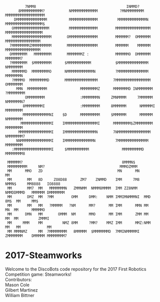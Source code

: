 
                                                                                                    
             7NMM8                                         INMMD?                                   
          8MMMMMMMMMM?           NMMMMMMMMMMMM          ?MNMMMMMMMM         MMMMMMMMMMMMMMMMMM      
        DMMMMMMMMMMMMMM          MMMMMMMMMMMMM         MMMMMMMMMMMMMN       MMMMMMMMMMMMMMMMM$      
       OMMMMMMMMMMMMMMMM         MMMMMMMMMMMMM        MMMMMMMMMMMMMMMM      MMMMMMMMMMMMMMMMM       
       MMMMMMMMMMMMMMMMMM       OMMMMMMMMMMMMM        MMMMMM?  OMMMMMM      MMMMMMMMMMMMMMMM        
      7MMMMMMMMZMMMMMMMMM       MMMMMMMMMMMMMM        MMMMMM    MMMMMM      MMMMMMMMMMMMMMMM        
      OMMMMMMM   MMMMMMMM       MMMMMMMZ :            MMMMMMO  DMMMMMM              MMMMMMM7        
      ?MMMMMMM  $MMMMMMMM      $MMMMMMMMMMM           $MMMMMMMMMMMMMM              NMMMMMMM         
       MMMMMMD  MMMMMMMMO      NMMMMMMMMMMMMN         ?MMMMMMMMMMMMMM              MMMMMMMN         
       ?MMMMO  MMMMMMMMD       MMMMMMMMMMMMMMM       7MMMMMMMMMMMMMMMM            OMMMMMMM          
         MMN  MMMMMMMMM               MMMMMMMMZ      MMMMMMMD INMMMMMMM          ?MMMMMMMM          
             OMMMMMMMM                :MMMMMMMN     ZMNMMMM     7MMMMMM          NMMMMMMN7          
            8MMMMMMMMI                :MMMMMMMM     8MMMMMM      NMMMMMI         MMMMMMMM           
            MMMMMMMMMMMMNI    $D      MMMMMMMMM     $MMMMMM      MMMMMM         NMMMMMMM            
           MMMMMMMMMMMMMMI    IMMMMMMMMMMMMMMMI      MMMMMMMM$ZMMMMMMMM         MMMMMMMM            
          MMMMMMMMMMMMMMMI    IMMMMMMMMMMMMMMN       7NMMMMMMMMMMMMMMM         NMMMMMMM7            
         NNMMMMMMMMMMMMMMI    IMMMMMMMMMMMMMN         7MMMMMMMMMMMMMM          MMMMMMMM             
       :MMMMMMMMMMMMMMMMMI     $MMMMMMMMMM               MMMMMMMMMD           MMMMMMMM8             
                                                                                                    
     MMMMMM?                                             8MMMN$                                     
     MMMMMMMMM     NM?                                  MMMOZMMM                                    
     MM      MMO   ZD                                  MN      MN               MM                  
     MM       MM   8D     ZO8D88      ZM7    ZNMMD    IMM     7M8     NMMN$     MM8888   IO8888     
     MM       MM7  MM   MMMMMMMN   ZMMNMM  NMMM8MMMM  IMM ZZ8NMM    NMMDDMMMD   MMMMMM DMMMMMMM     
     MM       DMZ  MM  ?MM        OMM     DMM:    NMM IMMIMNMMMNI  MMD     8M$  MM     MM$          
     MM       MM   MM   ?MMMMM   ?NM      MM?      MM IMM      MMN MM       MN  MM      MMMMMO      
     MM      DMN   MM       OMMM  NM      MMO      MM IMM      ZMM MM       MM  MM         ZMMMI    
     MM     MMM    MM         NMZ 8MM     ?MM?    MMZ IMM      MMZ:NMM     MM   MM            MM    
     MM MMMNMZ     MM  7MMMMMMMM   8MMMMM  $MMMMMMMD  7MMINMMMMMI   ZMMMMMMM    DMMMMM MMMMMMMM7    
                                                                                                    
                                                                                                    
                                                                                                    
                                                                                                  
# 2017-Steamworks 
Welcome to the DiscoBots code repository for the 2017 First Robotics Competition game: Steamworks!  
Contributors:  
Mason Cole  
Gilbert Martinez  
William Bittner
